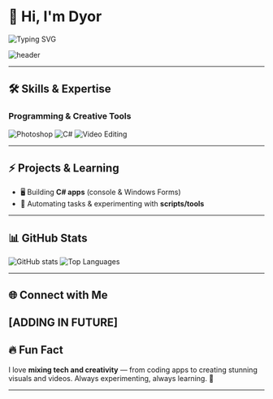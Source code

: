 # 👋 Hi, I'm Dyor
![Typing SVG](https://readme-typing-svg.demolab.com?font=Fira+Code&weight=700&size=28&duration=2500&pause=500&color=00ff99&center=true&vCenter=true&lines=C%23+Developer;Photo+%26+Video+Editor;Tech+Enthusiast)  

![header](https://images.steamusercontent.com/ugc/954101135156565426/21D9841F8E03ED30D91A7720388E1E8D3A464FC0/?imw=512&imh=288&ima=fit&impolicy=Letterbox&imcolor=%23000000&letterbox=true)

---

## 🛠 Skills & Expertise

### Programming & Creative Tools

![Photoshop](https://img.shields.io/badge/Photoshop-75%25-00ff99?style=for-the-badge&logo=adobephotoshop&logoColor=white)
![C#](https://img.shields.io/badge/C%23-25%25-0077ff?style=for-the-badge&logo=c-sharp&logoColor=white)
![Video Editing](https://img.shields.io/badge/Video_Editing-75%25-ff9900?style=for-the-badge&logo=adobeaftereffects&logoColor=white)

---

## ⚡ Projects & Learning
- 🖥 Building **C# apps** (console & Windows Forms)  
- 🤖 Automating tasks & experimenting with **scripts/tools**  

---

## 📊 GitHub Stats

![GitHub stats](https://github-readme-stats.vercel.app/api?username=Dyorbester&show_icons=true&theme=radical&count_private=true)
![Top Languages](https://github-readme-stats.vercel.app/api/top-langs/?username=Dyorbester&layout=compact&theme=radical)

---

## 🌐 Connect with Me
[ADDING IN FUTURE]
---

## 🔥 Fun Fact
I love **mixing tech and creativity** — from coding apps to creating stunning visuals and videos. Always experimenting, always learning. 🚀

---

